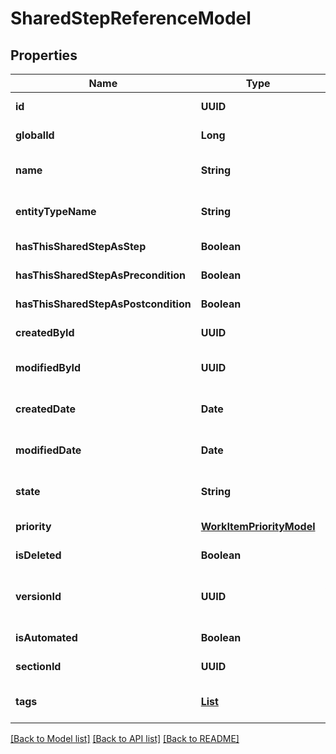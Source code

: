 # SharedStepReferenceModel
## Properties

| Name | Type | Description | Notes |
|------------ | ------------- | ------------- | -------------|
| **id** | **UUID** |  | [default to null] |
| **globalId** | **Long** |  | [default to null] |
| **name** | **String** |  | [optional] [default to null] |
| **entityTypeName** | **String** |  | [optional] [default to null] |
| **hasThisSharedStepAsStep** | **Boolean** |  | [default to null] |
| **hasThisSharedStepAsPrecondition** | **Boolean** |  | [default to null] |
| **hasThisSharedStepAsPostcondition** | **Boolean** |  | [default to null] |
| **createdById** | **UUID** |  | [default to null] |
| **modifiedById** | **UUID** |  | [optional] [default to null] |
| **createdDate** | **Date** |  | [optional] [default to null] |
| **modifiedDate** | **Date** |  | [optional] [default to null] |
| **state** | **String** |  | [optional] [default to null] |
| **priority** | [**WorkItemPriorityModel**](WorkItemPriorityModel.md) |  | [default to null] |
| **isDeleted** | **Boolean** |  | [default to null] |
| **versionId** | **UUID** | used for versioning changes in workitem | [default to null] |
| **isAutomated** | **Boolean** |  | [default to null] |
| **sectionId** | **UUID** |  | [default to null] |
| **tags** | [**List**](TagShortModel.md) |  | [optional] [default to null] |

[[Back to Model list]](../README.md#documentation-for-models) [[Back to API list]](../README.md#documentation-for-api-endpoints) [[Back to README]](../README.md)

